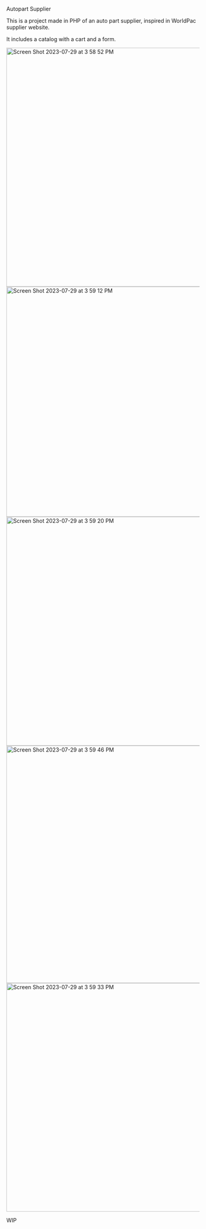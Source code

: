 Autopart Supplier

This is a project made in PHP of an auto part supplier, inspired in WorldPac supplier website.

It includes a catalog with a cart and a form.

<img width="623" alt="Screen Shot 2023-07-29 at 3 58 52 PM" src="https://github.com/Ladcod/AutoPartSupplier/assets/126636667/7e789350-b5cf-420c-9fe8-02d5d38fff4d">

<img width="600" alt="Screen Shot 2023-07-29 at 3 59 12 PM" src="https://github.com/Ladcod/AutoPartSupplier/assets/126636667/8be53aff-6db3-4130-a78e-424796abfa4d">

<img width="597" alt="Screen Shot 2023-07-29 at 3 59 20 PM" src="https://github.com/Ladcod/AutoPartSupplier/assets/126636667/4561740e-5457-4c72-9243-3859c8d93a9e">

<img width="619" alt="Screen Shot 2023-07-29 at 3 59 46 PM" src="https://github.com/Ladcod/AutoPartSupplier/assets/126636667/25690d30-3374-46f9-8812-d886d536f1cd">

<img width="596" alt="Screen Shot 2023-07-29 at 3 59 33 PM" src="https://github.com/Ladcod/AutoPartSupplier/assets/126636667/b6db8de6-35ec-4611-a3f3-476c65bf1a1a">






WIP
